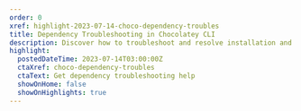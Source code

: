 ```yaml
---
order: 0
xref: highlight-2023-07-14-choco-dependency-troubles
title: Dependency Troubleshooting in Chocolatey CLI
description: Discover how to troubleshoot and resolve installation and upgrade errors caused by dependency issues. Learn step-by-step instructions on resolving package failures and ensuring a consistent state by running the appropriate commands.
highlight:
  postedDateTime: 2023-07-14T03:00:00Z
  ctaXref: choco-dependency-troubles
  ctaText: Get dependency troubleshooting help
  showOnHome: false
  showOnHighlights: true
---
```

